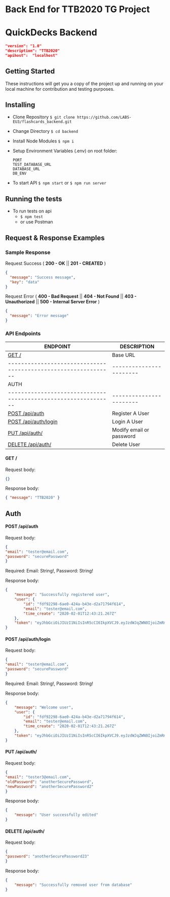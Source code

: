 # Back End for TTB2020 TG Project

# QuickDecks Backend

```json
"version": "1.0"
"description": "TTB2020"
"apihost":  "localhost"
```

## Getting Started

These instructions will get you a copy of the project up and running on your local machine for contribution and testing purposes.

## Installing

- Clone Repository
  `$ git clone https://github.com/LABS-EU3/flashcards_backend.git`

- Change Directory
  `$ cd backend`

- Install Node Modules
  `$ npm i`

- Setup Environment Variables (.env) on root folder:

  ```.env
  PORT
  TEST_DATABASE_URL
  DATABASE_URL
  DB_ENV

  ```

- To start API
  `$ npm start`
  or `$ npm run server`

## Running the tests

- To run tests on api
  - `$ npm test`
  - or use Postman

## Request & Response Examples

### Sample Response

Request Success ( **200 - OK** || **201 - CREATED** )

```json
{
  "message": "Success message",
  "key": "data"
}
```

Request Error ( **400 - Bad Request** || **404 - Not Found** || **403 - Unauthorized** || **500 - Internal Server Error** )

```json
{
  "message": "Error message"
}
```

### API Endpoints

| ENDPOINT                                                       | DESCRIPTION             |
| -------------------------------------------------------------- | ----------------------- |
| [GET /](#get)                                                  | Base URL                |
| -------------------------------------------------------------- | ----------------------- |
| AUTH                                                                                     |
| -------------------------------------------------------------- | ----------------------- |
| [POST /api/auth](#postapiauth)                                 | Register A User         |
| [POST /api/auth/login](#posttapiauthlogin)                     | Login A User            |
| [PUT /api/auth/](#putapiauth)                                  | Modify email or password|
| [DELETE /api/auth/](#deleteapiauth)                            | Delete User             |



 
#### GET /

Request body:

```json
{}
```

Response body:

```json
{ "message": "TTB2020" }
```

## Auth 

#### POST /api/auth

Request body:

```json
{
"email": "tester@email.com",
"password": "securePassword"
}
```
Required: Email: String!, Password: String!

Response body:

```json
{
    "message": "Successfully registered user",
    "user": {
        "id": "fdf92298-6ae0-424a-b43e-d2a71794f614",
        "email": "tester@email.com",
        "time_create": "2020-02-01T12:43:21.267Z"
    },
    "token": "eyJhbGciOiJIUzI1NiIsInR5cCI6IkpXVCJ9.eyJzdWJqZWN0IjoiZmRmOTIyOTgtNmFlMC00MjRhLWI0M2UtZDJhNzE3OTRmNjE0IiwiaWF0IjoxNTgwNTYxMDAxLCJleHAiOjE1ODA2NDc0MDF9.9SCdhu2D8tOedaqy-NGBkK7hgeZDTfIVy5baPpsSGtA"
}
```

#### POST /api/auth/login

Request body:

```json
{
"email": "tester@email.com",
"password": "securePassword"
}
```
Required: Email: String!, Password: String!

Response body:

```json
{
    "message": "Welcome user",
    "user": {
        "id": "fdf92298-6ae0-424a-b43e-d2a71794f614",
        "email": "tester@email.com",
        "time_create": "2020-02-01T12:43:21.267Z"
    },
    "token": "eyJhbGciOiJIUzI1NiIsInR5cCI6IkpXVCJ9.eyJzdWJqZWN0IjoiZmRmOTIyOTgtNmFlMC00MjRhLWI0M2UtZDJhNzE3OTRmNjE0IiwiaWF0IjoxNTgwNTYyMTc3LCJleHAiOjE1ODA2NDg1Nzd9.XbGNLa0JuCUQALitHApVH73VUyYz-0fukdyFqfAyURI"
}
```


#### PUT /api/auth/

Request body:

```json
{
"email": "tester3@email.com",
"oldPassword": "anotherSecurePassword",
"newPassword": "anotherSecurePassword2"
}
```

Response body:

```json
{
    "message": "User successfully edited"
}
```


#### DELETE /api/auth/

Request body:

```json
{
"password": "anotherSecurePassword23"
}
```

Response body:

```json
{
    "message": "Successfully removed user from database"
}
```
